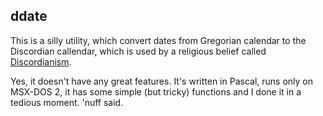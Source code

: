 ## ddate
This is a silly utility, which convert dates from Gregorian calendar to the Discordian callendar, which is used by a religious belief called [Discordianism](https://en.wikipedia.org/wiki/Discordianism).

Yes, it doesn't have any great features. It's written in Pascal, runs only on MSX-DOS 2, it has some simple (but tricky) functions and I done it in a tedious moment. 'nuff said.
